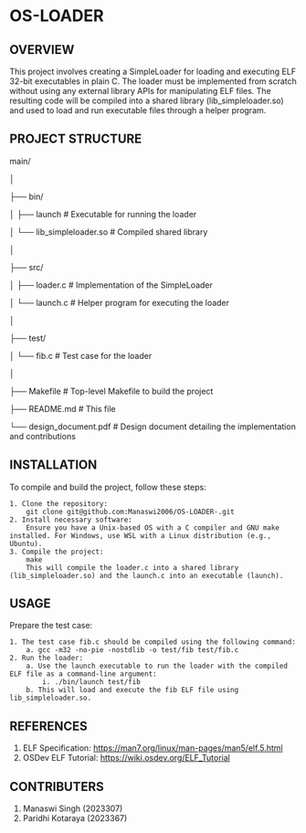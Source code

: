 # OS-LOADER


OVERVIEW
----

This project involves creating a SimpleLoader for loading and executing ELF 32-bit executables in plain C. The loader must be implemented from scratch without using any external library APIs for manipulating ELF files. The resulting code will be compiled into a shared library (lib_simpleloader.so) and used to load and run executable files through a helper program.


PROJECT STRUCTURE
----

main/ 

│

├── bin/
 
│   ├── launch        # Executable for running the loader 

│   └── lib_simpleloader.so # Compiled shared library 

│ 

├── src/ 

│   ├── loader.c     # Implementation of the SimpleLoader 

│   └── launch.c     # Helper program for executing the loader 

│ 

├── test/ 

│   └── fib.c        # Test case for the loader 	

│ 

├── Makefile         # Top-level Makefile to build the project 

├── README.md        # This file 

└── design_document.pdf # Design document detailing the implementation and contributions



INSTALLATION
----
To compile and build the project, follow these steps:

    1. Clone the repository:
        git clone git@github.com:Manaswi2006/OS-LOADER-.git
    2. Install necessary software:
        Ensure you have a Unix-based OS with a C compiler and GNU make installed. For Windows, use WSL with a Linux distribution (e.g., Ubuntu).
    3. Compile the project:
        make
        This will compile the loader.c into a shared library (lib_simpleloader.so) and the launch.c into an executable (launch).


USAGE
----
Prepare the test case:

    1. The test case fib.c should be compiled using the following command:
        a. gcc -m32 -no-pie -nostdlib -o test/fib test/fib.c
    2. Run the loader:
        a. Use the launch executable to run the loader with the compiled ELF file as a command-line argument:
            i. ./bin/launch test/fib
        b. This will load and execute the fib ELF file using lib_simpleloader.so.


REFERENCES
----
1. ELF Specification: https://man7.org/linux/man-pages/man5/elf.5.html
2. OSDev ELF Tutorial: https://wiki.osdev.org/ELF_Tutorial


CONTRIBUTERS
----
1. Manaswi Singh (2023307)
2. Paridhi Kotaraya (2023367)
